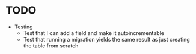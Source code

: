 # TODO

* Testing
  * Test that I can add a field and make it autoincrementable
  * Test that running a migration yields the same result as just creating the table from scratch
